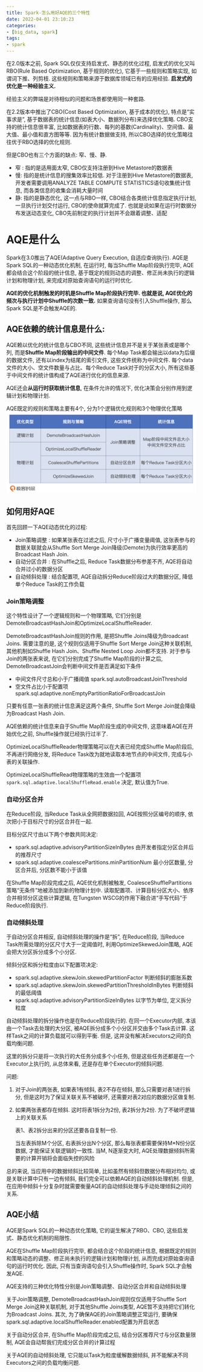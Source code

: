 ```yaml
---
title: Spark-怎么用好AQE的三个特性
date: 2022-04-01 23:10:23
categories:
- [big_data, spark]
tags: 
- spark
---
```

在2.0版本之前, Spark SQL仅仅支持启发式、静态的优化过程, 启发式的优化又叫RBO(Rule Based Optimization, 基于规则的优化), 它基于一些规则和策略实现, 如谓词下推、列剪枝. 这些规则和策略来源于数据库领域已有的应用经验. **启发式的优化是一种经验主义.**

经验主义的弊端是对待相似的问题和场景都使用同一种套路.

在2.2版本中推出了CBO(Cost Based Optimization, 基于成本的优化), 特点是“实事求是”, 基于数据表的统计信息(如表大小、数据列分布)来选择优化策略. CBO支持的统计信息很丰富, 比如数据表的行数、每列的基数(Cardinality)、空间值、最大值、最小值和直方图等等. 因为有统计数据做支持, 所以CBO选择的优化策略往往优于RBO选择的优化规则.

但是CBO也有三个方面的缺点: 窄、慢、静.

-   窄 : 指的是适用面太窄, CBO仅支持注册到Hive Metastore的数据表
-   慢: 指的是统计信息的搜集效率比较低. 对于注册到Hive Metastore的数据表, 开发者需要调用ANALYZE TABLE COMPUTE STATISTICS语句收集统计信息, 而各类信息的收集会消耗大量时间
-   静: 指的是静态优化, 这一点与RBO一样, CBO结合各类统计信息指定执行计划, 一旦执行计划交付运行, CBO的使命就算完成了. 也就是说如果在运行时数据分布发送动态变化, CBO先前制定的执行计划并不会跟着调整、适配

# AQE是什么

Spark在3.0推出了AQE(Adaptive Query Execution, 自适应查询执行). AQE是Spark SQL的一种动态优化机制, 在运行时, 每当Shuffle Map阶段执行完毕, AQE都会结合这个阶段的统计信息, 基于既定的规则动态的调整、修正尚未执行的逻辑计划和物理计划, 来完成对原始查询语句的运行时优化.

**AQE的优化机制触发的时机是Shuffle Map阶段执行完毕. 也就是说, AQE优化的频次与执行计划中Shuffle的次数一致.** 如果查询语句没有引入Shuffle操作, 那么Spark SQL是不会触发AQE的.

## AQE依赖的统计信息是什么:

AQE赖以优化的统计信息与CBO不同, 这些统计信息并不是关于某张表或是哪个列, 而是**Shuffle Map阶段输出的中间文件**. 每个Map Task都会输出以data为后缀的数据文件, 还有以index为结尾的索引文件, 这些文件统称为中间文件. 每个data文件的大小、空文件数量与占比、每个Reduce Task对于的分区大小, 所有这些基于中间文件的统计值构成了AQE进行优化的信息来源.

AQE还会**从运行时获取统计信息**, 在条件允许的情况下, 优化决策会分别作用到逻辑计划和物理计划.

AQE既定的规则和策略主要有4个, 分为1个逻辑优化规则和3个物理优化策略
![](https://raw.githubusercontent.com/liunaijie/images/master/202308121609085.png)
## 如何用好AQE

首先回顾一下AQE动态优化的过程:

-   Join策略调整 : 如果某张表在过滤之后, 尺寸小于广播变量阈值, 这张表参与的数据关联就会从Shuffle Sort Merge Join降级(Demote)为执行效率更高的Broadcast Hash Join.
-   自动分区合并 : 在Shuffle之后, Reduce Task数据分布参差不齐, AQE将自动合并过小的数据分区
-   自动倾斜处理 : 结合配置项, AQE自动拆分Reduce阶段过大的数据分区, 降低单个Reduce Task的工作负载

### Join策略调整

这个特性设计了一个逻辑规则和一个物理策略, 它们分别是DemoteBroadcastHashJoin和OptimizeLocalShuffleReader.

DemoteBroadcastHashJoin规则的作用, 是把Shuffle Joins降级为Broadcast Joins. 需要注意的是, 这个规则仅适用于Shuffle Sort Merge Join这种关联机制, 其他机制如Shuffle Hash Join、Shuffle Nested Loop Join都不支持. 对于参与Join的两张表来说, 在它们分别完成了Shuffle Map阶段的计算之后, DemoteBroadcastJoin会判断中间文件是否满足如下条件

-   中间文件尺寸总和小于广播阈值 spark.sql.autoBroadcastJoinThreshold
-   空文件占比小于配置项 spark.sql.adaptive.nonEmptyPartitionRatioForBroadcastJoin

只要有任意一张表的统计信息满足这两个条件, Shuffle Sort Merge Join就会降级为Broadcast Hash Join.

AQE依赖的统计信息来自于Shuffle Map阶段生成的中间文件, 这意味着AQE在开始优化之前, Shuffle操作就已经执行过半了.

OptimizeLocalShuffleReader物理策略可以在大表已经完成Shuffle Map阶段后, 不再进行网络分发, 将Reduce Task改为就地读取本地节点的中间文件, 完成与小表的关联操作.

OptimizeLocalShuffleRead物理策略的生效由一个配置项`spark.sql.adaptive.localShuffleRead.enable` 决定, 默认值为True.

### 自动分区合并

在Reduce阶段, 当Reduce Task从全网把数据拉回, AQE按照分区编号的顺序, 依次把小于目标尺寸的分区合并在一起.

目标分区尺寸由以下两个参数共同决定:

-   spark.sql.adaptive.advisoryPartitionSizeInBytes 由开发者指定分区合并后的推荐尺寸
-   spark.sql.adaptive.coalescePartitions.minPartitionNum 最小分区数量, 分区合并后, 分区数不能小于该值

在Shuffle Map阶段完成之后, AQE优化机制被触发, CoalesceShufflePartitions策略“无条件”地被添加到新的物理计划中. 读取配置项、计算目标分区大小、依序合并相邻分区这些计算逻辑, 在Tungsten WSCG的作用下融合进“手写代码”于Reduce阶段执行.

### 自动倾斜处理

于自动分区合并相反, 自动倾斜处理的操作是“拆”, 在Reduce阶段, 当Reduce Task所需处理的分区尺寸大于一定阈值时, 利用OptimizeSkewedJoin策略, AQE会把大分区拆分成多个小分区.

倾斜分区和拆分粒度由以下配置项决定:

-   spark.sql.adaptive.skewJoin.skewedPartitionFactor 判断倾斜的膨胀系数
-   spark.sql.adaptive.skewJoin.skewedPartitionThresholdInBytes 判断倾斜的最低阈值
-   spark.sql.adaptive.advisoryPartitionSizeInBytes 以字节为单位, 定义拆分粒度

自动倾斜处理的拆分操作也是在Reduce阶段执行的. 在同一个Executor内部, 本该由一个Task去处理的大分区, 被AQE拆分成多个小分区并交由多个Task去计算. 这样Task之间的计算负载就可以得到平衡. 但是, 这并没有解决Executors之间的负载均衡问题.

这里的拆分只是将一次执行的大任务分成多个小任务, 但是这些任务还都是在一个Executor上执行的, 从总体来看, 还是存在单个Executor的倾斜问题.

问题:

1.  对于Join的两张表, 如果表1有倾斜, 表2不存在倾斜, 那么只需要对表1进行拆分, 但是这时为了保证关联关系不被破坏, 还需要对表2对应的数据分区做复制.
    
2.  如果两张表都存在倾斜. 这时将表1拆分为2份, 表2拆分为2份. 为了不破坏逻辑上的关联关系
    
    表1、表2拆分出来的分区还要各自复制一份.
    
    当左表拆除M个分区, 右表拆分出N个分区, 那么每张表都需要保持M*N份分区数据, 才能保证关联逻辑的一致性. 当M, N逐渐变大时, AQE处理数据倾斜所需要的计算开销将会面临失控的风险
    

总的来说, 当应用中的数据倾斜比较简单, 比如虽然有倾斜但数据分布相对均匀, 或是关联计算中只有一边有倾斜, 我们完全可以依赖AQE的自动倾斜处理机制. 但是, 在应用中倾斜十分复杂时就需要衡量AQE的自动倾斜处理与手动处理倾斜之间的关系.

## AQE小结

AQE是Spark SQL的一种动态优化策略, 它的诞生解决了RBO、CBO, 这些启发式、静态优化机制的局限性.

AQE在Shuffle Map阶段执行完毕, 都会结合这个阶段的统计信息, 根据既定的规则和策略动态的调整、修正尚未执行的逻辑计划和物理计划, 从而完成对原始查询语句的运行时优化. 因此, 只有当查询语句会引入Shuffle操作时, Spark SQL才会触发AQE.

AQE支持的三种优化特性分别是Join策略调整、自动分区合并和自动倾斜处理

关于Join策略调整, DemoteBroadcastHashJoin规则仅仅适用于Shuffle Sort Merge Join这种关联机制, 对于其他Shuffle Joins类型, AQE暂不支持把它们转化为Broadcast Joins. 其次, 为了确保AQE的Join策略调整正常运行, 要确保spark.sql.adaptive.localShuffleReader.enabled配置为开启状态

关于自动分区合并, 在Shuffle Map阶段完成之后, 结合分区推荐尺寸与分区数量限制, AQE会自动帮我们完成分区合并的计算过程

关于AQE的自动倾斜处理, 它只能以Task为粒度缓解数据倾斜, 并不能解决不同Executors之间的负载均衡问题.